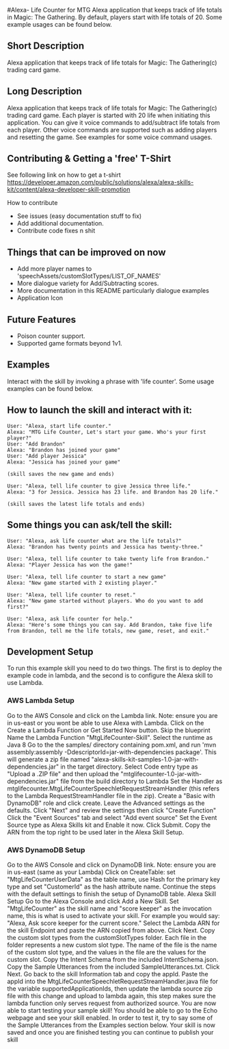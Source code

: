 #Alexa- Life Counter for MTG
Alexa application that keeps track of life totals in Magic: The Gathering.  By default, players start with life totals of 20.  Some example usages can be found below.

## Short Description
Alexa application that keeps track of life totals for Magic:  The Gathering(c) trading card game.

## Long Description
Alexa application that keeps track of life totals for Magic:  The Gathering(c) trading card game.  Each player is started with 20 life when initiating this application.  You can give it voice commands to add/subtract life totals from each player.  Other voice commands are supported such as adding players and resetting the game.  See examples for some voice command usages.

## Contributing & Getting a 'free' T-Shirt
See following link on how to get a t-shirt https://developer.amazon.com/public/solutions/alexa/alexa-skills-kit/content/alexa-developer-skill-promotion 

How to contribute
- See issues (easy documentation stuff to fix)
- Add additional documentation.
- Contribute code fixes n shit

## Things that can be improved on now
- Add more player names to 'speechAssets/customSlotTypes/LIST_OF_NAMES'
- More dialogue variety for Add/Subtracting scores.
- More documentation in this README particularly dialogue examples
- Application Icon

## Future Features

- Poison counter support.
- Supported game formats beyond 1v1.

## Examples

Interact with the skill by invoking a phrase with 'life counter'.  Some usage examples can be found below.

## How to launch the skill and interact with it:
    User: "Alexa, start life counter."
    Alexa: "MTG Life Counter, Let's start your game. Who's your first player?"
    User: "Add Brandon"
    Alexa: "Brandon has joined your game"
    User: "Add player Jessica"
    Alexa: "Jessica has joined your game"

    (skill saves the new game and ends)

    User: "Alexa, tell life counter to give Jessica three life."
    Alexa: "3 for Jessica. Jessica has 23 life. and Brandon has 20 life."

    (skill saves the latest life totals and ends)

## Some things you can ask/tell the skill:
    User: "Alexa, ask life counter what are the life totals?"
    Alexa: "Brandon has twenty points and Jessica has twenty-three."

    User: "Alexa, tell life counter to take twenty life from Brandon."
    Alexa: "Player Jessica has won the game!"

    User: "Alexa, tell life counter to start a new game"
    Alexa: "New game started with 2 existing player."

    User: "Alexa, tell life counter to reset."
    Alexa: "New game started without players. Who do you want to add first?"

    User: "Alexa, ask life counter for help."
    Alexa: "Here's some things you can say. Add Brandon, take five life from Brandon, tell me the life totals, new game, reset, and exit."

## Development Setup

To run this example skill you need to do two things. The first is to deploy the example code in lambda, and the second is to configure the Alexa skill to use Lambda.

### AWS Lambda Setup
Go to the AWS Console and click on the Lambda link. Note: ensure you are in us-east or you wont be able to use Alexa with Lambda.
Click on the Create a Lambda Function or Get Started Now button.
Skip the blueprint
Name the Lambda Function "MtgLifeCounter-Skill".
Select the runtime as Java 8
Go to the the samples/ directory containing pom.xml, and run 'mvn assembly:assembly -DdescriptorId=jar-with-dependencies package'. This will generate a zip file named "alexa-skills-kit-samples-1.0-jar-with-dependencies.jar" in the target directory.
Select Code entry type as "Upload a .ZIP file" and then upload the "mtglifecounter-1.0-jar-with-dependencies.jar" file from the build directory to Lambda
Set the Handler as mtglifecounter.MtgLifeCounterSpeechletRequestStreamHandler (this refers to the Lambda RequestStreamHandler file in the zip).
Create a "Basic with DynamoDB" role and click create.
Leave the Advanced settings as the defaults.
Click "Next" and review the settings then click "Create Function"
Click the "Event Sources" tab and select "Add event source"
Set the Event Source type as Alexa Skills kit and Enable it now. Click Submit.
Copy the ARN from the top right to be used later in the Alexa Skill Setup.

### AWS DynamoDB Setup
Go to the AWS Console and click on DynamoDB link. Note: ensure you are in us-east (same as your Lambda)
Click on CreateTable: set "MtgLifeCounterUserData" as the table name, use Hash for the primary key type and set "CustomerId" as the hash attribute name.
Continue the steps with the default settings to finish the setup of DynamoDB table.
Alexa Skill Setup
Go to the Alexa Console and click Add a New Skill.
Set "MtgLifeCounter" as the skill name and "score keeper" as the invocation name, this is what is used to activate your skill. For example you would say: "Alexa, Ask score keeper for the current score."
Select the Lambda ARN for the skill Endpoint and paste the ARN copied from above. Click Next.
Copy the custom slot types from the customSlotTypes folder. Each file in the folder represents a new custom slot type. The name of the file is the name of the custom slot type, and the values in the file are the values for the custom slot.
Copy the Intent Schema from the included IntentSchema.json.
Copy the Sample Utterances from the included SampleUtterances.txt. Click Next.
Go back to the skill Information tab and copy the appId. Paste the appId into the MtgLifeCounterSpeechletRequestStreamHandler.java file for the variable supportedApplicationIds, then update the lambda source zip file with this change and upload to lambda again, this step makes sure the lambda function only serves request from authorized source.
You are now able to start testing your sample skill! You should be able to go to the Echo webpage and see your skill enabled.
In order to test it, try to say some of the Sample Utterances from the Examples section below.
Your skill is now saved and once you are finished testing you can continue to publish your skill


